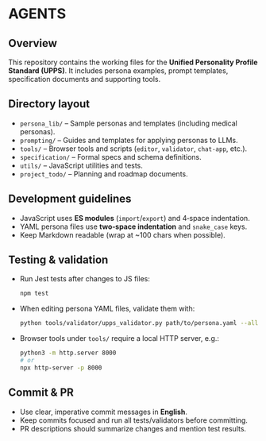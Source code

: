 # AGENTS

## Overview
This repository contains the working files for the **Unified Personality Profile Standard (UPPS)**. It includes persona examples, prompt templates, specification documents and supporting tools.

## Directory layout
- `persona_lib/` – Sample personas and templates (including medical personas).
- `prompting/` – Guides and templates for applying personas to LLMs.
- `tools/` – Browser tools and scripts (`editor`, `validator`, `chat-app`, etc.).
- `specification/` – Formal specs and schema definitions.
- `utils/` – JavaScript utilities and tests.
- `project_todo/` – Planning and roadmap documents.

## Development guidelines
- JavaScript uses **ES modules** (`import`/`export`) and 4‑space indentation.
- YAML persona files use **two‑space indentation** and `snake_case` keys.
- Keep Markdown readable (wrap at ~100 chars when possible).

## Testing & validation
- Run Jest tests after changes to JS files:
  ```bash
  npm test
  ```
- When editing persona YAML files, validate them with:
  ```bash
  python tools/validator/upps_validator.py path/to/persona.yaml --all
  ```
- Browser tools under `tools/` require a local HTTP server, e.g.:
  ```bash
  python3 -m http.server 8000
  # or
  npx http-server -p 8000
  ```

## Commit & PR
- Use clear, imperative commit messages in **English**.
- Keep commits focused and run all tests/validators before committing.
- PR descriptions should summarize changes and mention test results.

